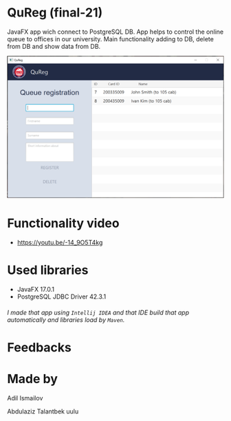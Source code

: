 # QuReg (final-21)

JavaFX app wich connect to PostgreSQL DB.
App helps to control the online queue to offices in our university. Main functionality adding to DB, delete from DB and show data from DB.

![Menu Illustration](https://github.com/adilism48/QuReg-finale21/blob/main/image/gitscreen.PNG)

# Functionality video
 - https://youtu.be/-14_9O5T4kg


# Used libraries
 - JavaFX 17.0.1
 - PostgreSQL JDBC Driver 42.3.1
###### *I made that app using `Intellij IDEA` and that IDE build that app automatically and libraries load by `Maven`.*

# Feedbacks

# Made by
Adil Ismailov

Abdulaziz Talantbek uulu
